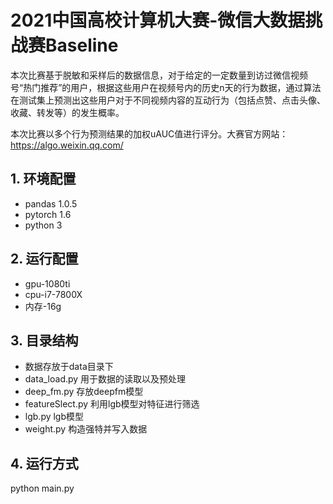 # **2021中国高校计算机大赛-微信大数据挑战赛Baseline**

本次比赛基于脱敏和采样后的数据信息，对于给定的一定数量到访过微信视频号“热门推荐”的用户，根据这些用户在视频号内的历史n天的行为数据，通过算法在测试集上预测出这些用户对于不同视频内容的互动行为（包括点赞、点击头像、收藏、转发等）的发生概率。 

本次比赛以多个行为预测结果的加权uAUC值进行评分。大赛官方网站：https://algo.weixin.qq.com/
## **1. 环境配置**

- pandas 1.0.5
- pytorch 1.6
- python 3

## **2. 运行配置**

- gpu-1080ti	 
- cpu-i7-7800X
- 内存-16g

## **3. 目录结构**
- 数据存放于data目录下
- data_load.py 用于数据的读取以及预处理
- deep_fm.py 存放deepfm模型
- featureSlect.py 利用lgb模型对特征进行筛选
- lgb.py lgb模型
- weight.py 构造强特并写入数据

## **4. 运行方式**
python main.py 
